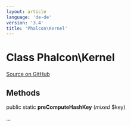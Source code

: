 ```yaml
---
layout: article
language: 'de-de'
version: '3.4'
title: 'Phalcon\Kernel'
---
```


# Class **Phalcon\Kernel**

<a href="https://github.com/phalcon/cphalcon/tree/v3.4.0/phalcon/kernel.zep" class="btn btn-default btn-sm">Source on GitHub</a>

## Methods

public static **preComputeHashKey** (*mixed* $key)

...